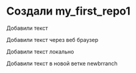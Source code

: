 ﻿# Создали my_first_repo1

Добавили текст

Добавили текст через веб браузер

Добавили текст локально

Добавили текст в новой ветке newbrranch